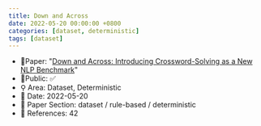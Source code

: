 ```yaml
---
title: Down and Across
date: 2022-05-20 00:00:00 +0800
categories: [dataset, deterministic]
tags: [dataset]
---
```


- 📙Paper: "[Down and Across: Introducing Crossword-Solving as a New NLP Benchmark](https://www.semanticscholar.org/paper/Down-and-Across%3A-Introducing-Crossword-Solving-as-a-Kulshreshtha-Kovaleva/33986e5964f025a4f8343322149ef66cf194b5da)"
- 🔑Public: ✅
- ⚲ Area: Dataset, Deterministic
- 📅 Date: 2022-05-20
- 🔎 Paper Section: dataset / rule-based / deterministic
- 📝 References: 42
